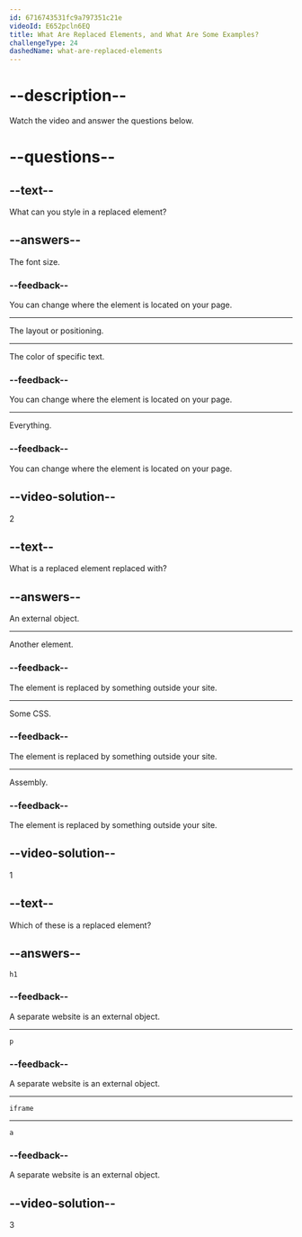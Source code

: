 ```yaml
---
id: 6716743531fc9a797351c21e
videoId: E652pcln6EQ
title: What Are Replaced Elements, and What Are Some Examples?
challengeType: 24
dashedName: what-are-replaced-elements
---
```


# --description--

Watch the video and answer the questions below.

# --questions--

## --text--

What can you style in a replaced element?

## --answers--

The font size.

### --feedback--

You can change where the element is located on your page.

---

The layout or positioning.

---

The color of specific text.

### --feedback--

You can change where the element is located on your page.

---

Everything.

### --feedback--

You can change where the element is located on your page.

## --video-solution--

2

## --text--

What is a replaced element replaced with?

## --answers--

An external object.

---

Another element.

### --feedback--

The element is replaced by something outside your site.

---

Some CSS.

### --feedback--

The element is replaced by something outside your site.

---

Assembly.

### --feedback--

The element is replaced by something outside your site.

## --video-solution--

1

## --text--

Which of these is a replaced element?

## --answers--

`h1`

### --feedback--

A separate website is an external object.

---

`p`

### --feedback--

A separate website is an external object.

---

`iframe`

---

`a`

### --feedback--

A separate website is an external object.

## --video-solution--

3
